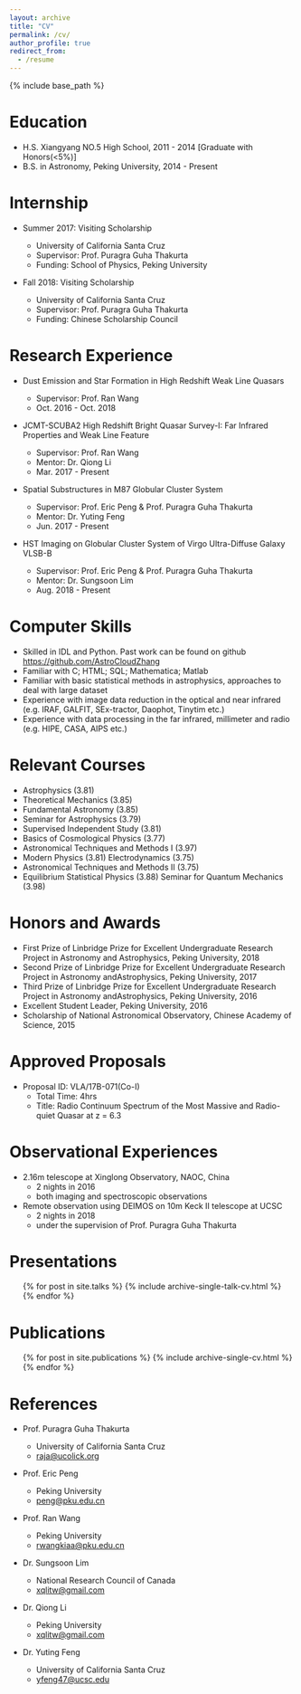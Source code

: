 ```yaml
---
layout: archive
title: "CV"
permalink: /cv/
author_profile: true
redirect_from:
  - /resume
---
```


{% include base_path %}

Education
======
* H.S. Xiangyang NO.5 High School, 2011 - 2014 [Graduate with Honors(<5%)]
* B.S. in Astronomy, Peking University, 2014 - Present

Internship 
======

* Summer 2017: Visiting Scholarship
  * University of California Santa Cruz
  * Supervisor: Prof. Puragra Guha Thakurta
  * Funding: School of Physics, Peking University

* Fall 2018: Visiting Scholarship
  * University of California Santa Cruz
  * Supervisor: Prof. Puragra Guha Thakurta
  * Funding: Chinese Scholarship Council

Research Experience
======
* Dust Emission and Star Formation in High Redshift Weak Line Quasars
  * Supervisor: Prof. Ran Wang
  * Oct. 2016 - Oct. 2018
  
* JCMT-SCUBA2 High Redshift Bright Quasar Survey-I: Far Infrared Properties and Weak Line Feature
  * Supervisor: Prof. Ran Wang
  * Mentor: Dr. Qiong Li
  * Mar. 2017 - Present
  
* Spatial Substructures in M87 Globular Cluster System
  * Supervisor: Prof. Eric Peng & Prof. Puragra Guha Thakurta
  * Mentor: Dr. Yuting Feng
  * Jun. 2017 - Present
  
* HST Imaging on Globular Cluster System of Virgo Ultra-Diffuse Galaxy VLSB-B
  * Supervisor: Prof. Eric Peng & Prof. Puragra Guha Thakurta
  * Mentor: Dr. Sungsoon Lim
  * Aug. 2018 - Present

Computer Skills
======
* Skilled in IDL and Python.  Past work can be found on github https://github.com/AstroCloudZhang
* Familiar with C; HTML; SQL; Mathematica; Matlab
* Familiar with basic statistical methods in astrophysics, approaches to deal with large dataset
* Experience with image data reduction in the optical and near infrared (e.g.  IRAF, GALFIT, SEx-tractor, Daophot, Tinytim etc.)
* Experience with data processing in the far infrared, millimeter and radio (e.g.  HIPE, CASA, AIPS etc.)

Relevant Courses
=====
* Astrophysics (3.81)
* Theoretical Mechanics (3.85)
* Fundamental Astronomy (3.85)
* Seminar for Astrophysics (3.79)
* Supervised Independent Study (3.81) 
* Basics of Cosmological Physics (3.77) 
* Astronomical Techniques and Methods I (3.97) 
* Modern Physics (3.81) Electrodynamics (3.75)
* Astronomical Techniques and Methods II (3.75)
* Equilibrium Statistical Physics (3.88) Seminar for Quantum Mechanics (3.98)


Honors and Awards
=====
* First Prize of Linbridge Prize for Excellent Undergraduate Research Project in Astronomy and Astrophysics, Peking University, 2018
* Second  Prize  of  Linbridge  Prize  for  Excellent  Undergraduate  Research  Project  in  Astronomy  andAstrophysics, Peking University, 2017
* Third  Prize  of  Linbridge  Prize  for  Excellent  Undergraduate  Research  Project  in  Astronomy  andAstrophysics, Peking University, 2016
* Excellent Student Leader, Peking University, 2016
* Scholarship of National Astronomical Observatory, Chinese Academy of Science, 2015

Approved Proposals
======
* Proposal ID: VLA/17B-071(Co-I)
  * Total Time: 4hrs
  * Title: Radio Continuum Spectrum of the Most Massive and Radio-quiet Quasar at z = 6.3

Observational Experiences 
======
* 2.16m telescope at Xinglong Observatory, NAOC, China
  * 2 nights in 2016
  * both imaging and spectroscopic observations
* Remote observation using DEIMOS on 10m Keck II telescope at UCSC
  * 2 nights in 2018
  * under the supervision of Prof. Puragra Guha Thakurta
  
Presentations
======
  <ul>{% for post in site.talks %}
    {% include archive-single-talk-cv.html %}
  {% endfor %}</ul>

Publications
======
  <ul>{% for post in site.publications %}
    {% include archive-single-cv.html %}
  {% endfor %}</ul>
 
References
======
* Prof. Puragra Guha Thakurta
  * University of California Santa Cruz
  * raja@ucolick.org

* Prof. Eric Peng
  * Peking University
  * peng@pku.edu.cn
  
* Prof. Ran Wang
  * Peking University
  * rwangkiaa@pku.edu.cn
  
* Dr. Sungsoon Lim
  * National Research Council of Canada
  * xqlitw@gmail.com
  
* Dr. Qiong Li
  * Peking University
  * xqlitw@gmail.com
  
* Dr. Yuting Feng
  * University of California Santa Cruz
  * yfeng47@ucsc.edu
